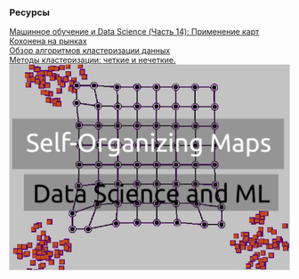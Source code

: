 ### Ресурсы

[Машинное обучение и Data Science (Часть 14): Применение карт Кохонена на рынках](https://www.mql5.com/ru/articles/12261)  
[Обзор алгоритмов кластеризации данных](https://habr.com/ru/articles/101338/)  
[Методы кластеризации: четкие и нечеткие.](https://alphacephei.com/ru/lecture7.pdf)  
![SOM](./kohonen_map_article_icon.gif)
